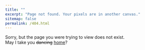 ```yaml
---
title: ""
excerpt: "Page not found. Your pixels are in another canvas."
sitemap: false
permalink: /404.html
---
```


<lottie-player src="https://assets4.lottiefiles.com/packages/lf20_kcsr6fcp.json"  background="transparent"  speed="1"  style="width: 100%; height: 100%;"  loop autoplay></lottie-player>
Sorry, but the page you were trying to view does not exist.  
May I take you ~~dancing~~ [home][home]?

[home]: https://liorp.github.io/